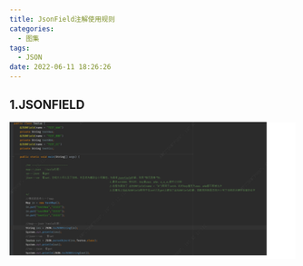 ```yaml
---
title: JsonField注解使用规则
categories:
  - 图集
tags:
  - JSON
date: 2022-06-11 18:26:26
---
```


## 1.JSONFIELD

<img src="\images\Json\jsonfield.png"  />
